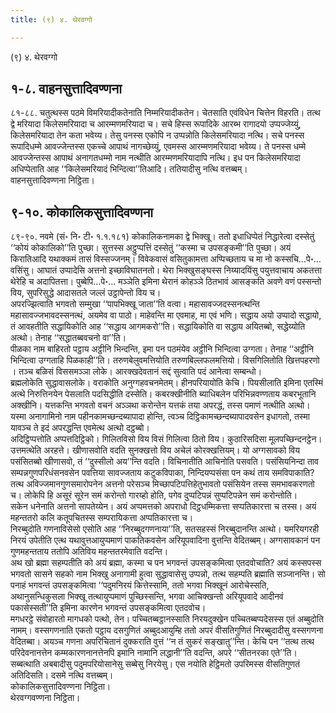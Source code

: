 ```yaml
---
title: (९) ४. थेरवग्गो

---
```

(९) ४. थेरवग्गो  


## १-८. वाहनसुत्तादिवण्णना

८१-८८. चतुत्थस्स पठमे विमरियादीकतेनाति निम्मरियादीकतेन। चेतसाति एवंविधेन चित्तेन विहरति। तत्थ द्वे मरियादा किलेसमरियादा च आरम्मणमरियादा च। सचे हिस्स रूपादिके आरब्भ रागादयो उप्पज्जेय्युं, किलेसमरियादा तेन कता भवेय्य। तेसु पनस्स एकोपि न उप्पन्नोति किलेसमरियादा नत्थि। सचे पनस्स रूपादिधम्मे आवज्जेन्तस्स एकच्चे आपाथं नागच्छेय्युं, एवमस्स आरम्मणमरियादा भवेय्य। ते पनस्स धम्मे आवज्जेन्तस्स आपाथं अनागतधम्मो नाम नत्थीति आरम्मणमरियादापि नत्थि। इध पन किलेसमरियादा अधिप्पेताति आह ‘‘किलेसमरियादं भिन्दित्वा’’तिआदि। ततियादीसु नत्थि वत्तब्बम्।  
वाहनसुत्तादिवण्णना निट्ठिता।  


## ९-१०. कोकालिकसुत्तादिवण्णना

८९-९०. नवमे (सं॰ नि॰ टी॰ १.१.१८१) कोकालिकनामका द्वे भिक्खू। ततो इधाधिप्पेतं निद्धारेत्वा दस्सेतुं ‘‘कोयं कोकालिको’’ति पुच्छा। सुत्तस्स अट्ठुप्पत्तिं दस्सेतुं ‘‘कस्मा च उपसङ्कमी’’ति पुच्छा। अयं किरातिआदि यथाक्कमं तासं विस्सज्जनम्। विवेकवासं वसितुकामत्ता अप्पिच्छताय च मा नो कस्सचि…पे॰… वसिंसु। आघातं उप्पादेसि अत्तनो इच्छाविघातनतो। थेरा भिक्खुसङ्घस्स निय्यादयिंसु पयुत्तवाचाय अकतत्ता थेरेहि च अदापितत्ता। पुब्बेपि…पे॰… मञ्ञेति इमिना थेरानं कोहञ्ञे ठितभावं आसङ्कति अवणे वणं पस्सन्तो विय, सुपरिसुद्धे आदासतले जल्लं उट्ठापेन्तो विय च।  
अपरज्झित्वाति भगवतो सम्मुखा ‘‘पापभिक्खू जाता’’ति वत्वा। महासावज्जदस्सनत्थन्ति महासावज्जभावदस्सनत्थं, अयमेव वा पाठो। माहेवन्ति मा एवमाह, मा एवं भणि। सद्धाय अयो उप्पादो सद्धायो, तं आवहतीति सद्धायिकोति आह ‘‘सद्धाय आगमकरो’’ति। सद्धायिकोति वा सद्धाय अयितब्बो, सद्धेय्योति अत्थो। तेनाह ‘‘सद्धातब्बवचनो वा’’ति।  
पीळका नाम बाहिरतो पट्ठाय अट्ठीनि भिन्दन्ति, इमा पन पठमंयेव अट्ठीनि भिन्दित्वा उग्गता। तेनाह ‘‘अट्ठीनि भिन्दित्वा उग्गताहि पिळकाही’’ति। तरुणबेलुवमत्तियोति तरुणबिल्लफलमत्तियो। विसगिलितोति खित्तपहरणो । तञ्च बळिसं विससमञ्ञा लोके। आरक्खदेवतानं सद्दं सुत्वाति पदं आनेत्वा सम्बन्धो।  
ब्रह्मलोकेति सुद्धावासलोके। वराकोति अनुग्गहवचनमेतम्। हीनपरियायोति केचि। पियसीलाति इमिना एतस्मिं अत्थे निरुत्तिनयेन पेसलाति पदसिद्धीति दस्सेति। कबरक्खीनीति ब्याधिबलेन परिभिन्नवण्णताय कबरभूतानि अक्खीनि। यत्तकन्ति भगवतो वचनं अञ्ञथा करोन्तेन यत्तकं तया अपरद्धं, तस्स पमाणं नत्थीति अत्थो। यस्मा अनागामिनो नाम पहीनकामच्छन्दब्यापादा होन्ति, त्वञ्च दिट्ठिकामच्छन्दब्यापादवसेन इधागतो, तस्मा यावञ्च ते इदं अपरद्धन्ति एवमेत्थ अत्थो दट्ठब्बो।  
अदिट्ठिप्पत्तोति अप्पत्तदिट्ठिको। गिलितविसो विय विसं गिलित्वा ठितो विय। कुठारिसदिसा मूलपच्छिन्दनट्ठेन। उत्तमत्थेति अरहत्ते। खीणासवोति वदति सुनक्खत्तो विय अचेलं कोरक्खत्तियम्। यो अग्गसावको विय पसंसितब्बो खीणासवो, तं ‘‘दुस्सीलो अय’’न्ति वदति। विचिनातीति आचिनोति पसवति। पसंसियनिन्दा ताव सम्पन्नगुणपरिधंसनवसेन पवत्तिया सावज्जताय कटुकविपाका, निन्दियप्पसंसा पन कथं ताय समविपाकाति? तत्थ अविज्जमानगुणसमारोपनेन अत्तनो परेसञ्च मिच्छापटिपत्तिहेतुभावतो पसंसियेन तस्स समभावकरणतो च। लोकेपि हि असूरं सूरेन समं करोन्तो गारय्हो होति, पगेव दुप्पटिपन्नं सुप्पटिपन्नेन समं करोन्तोति।  
सकेन धनेनाति अत्तनो सापतेय्येन। अयं अप्पमत्तको अपराधो दिट्ठधम्मिकत्ता सप्पतिकारत्ता च तस्स। अयं महन्ततरो कलि कतूपचितस्स सम्परायिकत्ता अप्पतिकारत्ता च।  
निरब्बुदोति गणनाविसेसो एसोति आह ‘‘निरब्बुदगणनाया’’ति, सतसहस्सं निरब्बुदानन्ति अत्थो। यमरियगरही निरयं उपेतीति एत्थ यथावुत्तआयुप्पमाणं पाकतिकवसेन अरियूपवादिना वुत्तन्ति वेदितब्बम्। अग्गसावकानं पन गुणमहन्तताय ततोपि अतिविय महन्ततरमेवाति वदन्ति।  
अथ खो ब्रह्मा सहम्पतीति को अयं ब्रह्मा, कस्मा च पन भगवन्तं उपसङ्कमित्वा एतदवोचाति? अयं कस्सपस्स भगवतो सासने सहको नाम भिक्खु अनागामी हुत्वा सुद्धावासेसु उप्पन्नो, तत्थ सहम्पति ब्रह्माति सञ्जानन्ति। सो पनाहं भगवन्तं उपसङ्कमित्वा ‘‘पदुमनिरयं कित्तेस्सामि, ततो भगवा भिक्खूनं आरोचेस्सति, अथानुसन्धिकुसला भिक्खू तत्थायुप्पमाणं पुच्छिस्सन्ति, भगवा आचिक्खन्तो अरियूपवादे आदीनवं पकासेस्सती’’ति इमिना कारणेन भगवन्तं उपसङ्कमित्वा एतदवोच।  
मगधरट्ठे संवोहारतो मागधको पत्थो, तेन। पच्चितब्बट्ठानस्साति निरयदुक्खेन पच्चितब्बप्पदेसस्स एतं अब्बुदोति नामम्। वस्सगणनाति एकतो पट्ठाय दसगुणितं अब्बुदआयुम्हि ततो अपरं वीसतिगुणितं निरब्बुदादीसु वस्सगणना वेदितब्बा। अयञ्च गणना अपरिचितानं दुक्कराति वुत्तं ‘‘न तं सुकरं सङ्खातु’’न्ति। केचि पन ‘‘तत्थ तत्थ परिदेवनानत्तेन कम्मकारणनानत्तेनपि इमानि नामानि लद्धानी’’ति वदन्ति, अपरे ‘‘सीतनरका एते’’ति। सब्बत्थाति अबबादीसु पदुमपरियोसानेसु सब्बेसु निरयेसु। एस नयोति हेट्ठिमतो उपरिमस्स वीसतिगुणतं अतिदिसति। दसमे नत्थि वत्तब्बम्।  
कोकालिकसुत्तादिवण्णना निट्ठिता।  
थेरवग्गवण्णना निट्ठिता।  
